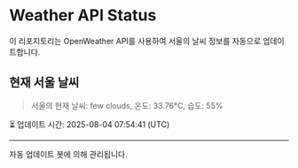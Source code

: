 
# Weather API Status

이 리포지토리는 OpenWeather API를 사용하여 서울의 날씨 정보를 자동으로 업데이트합니다.

## 현재 서울 날씨
> 서울의 현재 날씨: few clouds, 온도: 33.76°C, 습도: 55%

⏳ 업데이트 시간: 2025-08-04 07:54:41 (UTC)

---
자동 업데이트 봇에 의해 관리됩니다.
